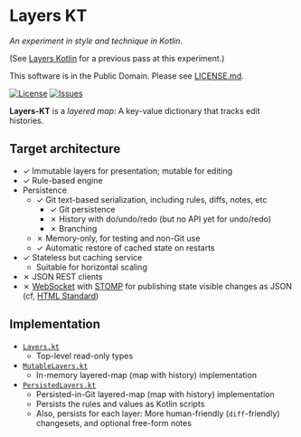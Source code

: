 # Layers KT

_An experiment in style and technique in Kotlin_.

(See [Layers Kotlin](https://github.com/binkley/layers-kt) for a previous
pass at this experiment.)

This software is in the Public Domain.  Please see [LICENSE.md](../LICENSE.md).

[![License](https://img.shields.io/badge/license-PD-blue.svg)](http://unlicense.org)
[![Issues](https://img.shields.io/github/issues/binkley/spikes.svg)](https://github.com/binkley/spikes/issues)

**Layers-KT** is a _layered map_: A key-value dictionary that tracks edit
histories.

## Target architecture

* &#x2713; Immutable layers for presentation; mutable for editing
* &#x2713; Rule-based engine
* Persistence
  - &#x2713; Git text-based serialization, including rules, diffs, notes, etc
    - &#x2713; Git persistence
    - &#x2717; History with do/undo/redo (but no API yet for undo/redo)
    - &#x2717; Branching
  - &#x2717; Memory-only, for testing and non-Git use
  - &#x2713; Automatic restore of cached state on restarts
* &#x2713; Stateless but caching service
  - Suitable for horizontal scaling
* &#x2717; JSON REST clients
* &#x2717; [WebSocket](https://en.wikipedia.org/wiki/WebSocket) with
  [STOMP](https://stomp.github.io) for publishing state visible changes as
  JSON (cf,
  [HTML Standard](https://html.spec.whatwg.org/multipage/web-sockets.html))

## Implementation

* [`Layers.kt`](./src/main/kotlin/hm/binkley/layers/Layers.kt)
  - Top-level read-only types
* [`MutableLayers.kt`](src/main/kotlin/hm/binkley/layers/PersistedMutableLayers.kt)
  - In-memory layered-map (map with history) implementation
* [`PersistedLayers.kt`](./src/main/kotlin/hm/binkley/layers/PersistedLayers.kt)
  - Persisted-in-Git layered-map (map with history) implementation
  - Persists the rules and values as Kotlin scripts
  - Also, persists for each layer: More human-friendly (`diff`-friendly)
    changesets, and optional free-form notes 
